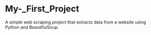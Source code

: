# My-_First_Project
A simple web scraping project that extracts data from a website using Python and BeautifulSoup.
